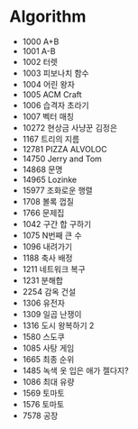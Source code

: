 # Algorithm

- 1000 A+B
- 1001 A-B
- 1002 터렛
- 1003 피보나치 함수
- 1004 어린 왕자
- 1005 ACM Craft
- 1006 습격자 초라기
- 1007 벡터 매칭
- 10272 현상금 사냥꾼 김정은
- 1167 트리의 지름
- 12781 PIZZA ALVOLOC
- 14750 Jerry and Tom
- 14868 문명
- 14965 Lozinke
- 15977 조화로운 행렬
- 1708 볼록 껍질
- 1766 문제집
- 1042 구간 합 구하기
- 1075 N번째 큰 수
- 1096 내려가기
- 1188 축사 배정
- 1211 네트워크 복구
- 1231 분해합
- 2254 감옥 건설
- 1306 유전자
- 1309 일곱 난쟁이
- 1316 도시 왕복하기 2
- 1580 스도쿠
- 1085 사탕 게임
- 1665 최종 순위
- 1485 녹색 옷 입은 애가 젤다지?
- 1086 최대 유량
- 1569 토마토
- 1576 토마토
- 7578 공장
